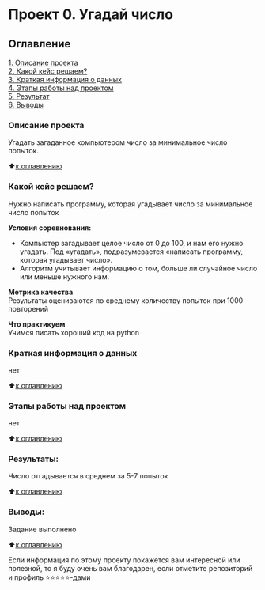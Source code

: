 # Проект 0. Угадай число

## Оглавление  
[1. Описание проекта](https://github.com/AleksandrKv/ds_projects/tree/main/project_0_guess-number/README.md#Описание-проекта)  
[2. Какой кейс решаем?](https://github.com/AleksandrKv/ds_projects/tree/main/project_0_guess-number/README.md#Какой-кейс-решаем)  
[3. Краткая информация о данных](https://github.com/AleksandrKv/ds_projects/tree/main/project_0_guess-number/README.md#Краткая-информация-о-данных)  
[4. Этапы работы над проектом](https://github.com/AleksandrKv/ds_projects/tree/main/project_0_guess-number/README.md#Этапы-работы-над-проектом)  
[5. Результат](https://github.com/AleksandrKv/ds_projects/tree/main/project_0_guess-number/README.md#Результат)    
[6. Выводы](https://github.com/AleksandrKv/ds_projects/tree/main/project_0_guess-number/README.md#Выводы) 

### Описание проекта    
Угадать загаданное компьютером число за минимальное число попыток.

:arrow_up:[к оглавлению](https://github.com/AleksandrKv/ds_projects/tree/main/project_0_guess-number/README.md#Оглавление)

### Какой кейс решаем?    
Нужно написать программу, которая угадывает число за минимальное число попыток

**Условия соревнования:**  
- Компьютер загадывает целое число от 0 до 100, и нам его нужно угадать. Под «угадать», подразумевается «написать программу, которая угадывает число».
- Алгоритм учитывает информацию о том, больше ли случайное число или меньше нужного нам.

**Метрика качества**     
Результаты оцениваются по среднему количеству попыток при 1000 повторений

**Что практикуем**     
Учимся писать хороший код на python


### Краткая информация о данных
нет
  
:arrow_up:[к оглавлению](https://github.com/AleksandrKv/ds_projects/tree/main/project_0_guess-number/README.md#Оглавление)

### Этапы работы над проектом  
нет

:arrow_up:[к оглавлению](https://github.com/AleksandrKv/ds_projects/tree/main/project_0_guess-number/README.md#Оглавление)


### Результаты:  
Число отгадывается в среднем за 5-7 попыток

:arrow_up:[к оглавлению](https://github.com/AleksandrKv/ds_projects/tree/main/project_0_guess-number/README.md#Оглавление)


### Выводы:  
Задание выполнено

:arrow_up:[к оглавлению](https://github.com/AleksandrKv/ds_projects/tree/main/project_0_guess-number/README.md#Оглавление)


Если информация по этому проекту покажется вам интересной или полезной, то я буду очень вам благодарен, если отметите репозиторий и профиль ⭐️⭐️⭐️⭐️⭐️-дами
